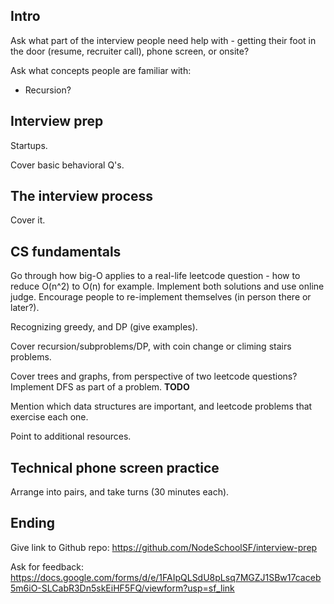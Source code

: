## Intro

Ask what part of the interview people need help with - getting their foot in the door (resume, recruiter call), phone screen, or onsite?

Ask what concepts people are familiar with:

* Recursion?

## Interview prep

Startups.

Cover basic behavioral Q's.


## The interview process

Cover it.


## CS fundamentals

Go through how big-O applies to a real-life leetcode question - how to reduce O(n^2) to O(n) for example. Implement both solutions and use online judge. Encourage people to re-implement themselves (in person there or later?).

Recognizing greedy, and DP (give examples).

Cover recursion/subproblems/DP, with coin change or climing stairs problems.

Cover trees and graphs, from perspective of two leetcode questions? Implement DFS as part of a problem. **TODO**

Mention which data structures are important, and leetcode problems that exercise each one.

Point to additional resources.


## Technical phone screen practice

Arrange into pairs, and take turns (30 minutes each).

## Ending

Give link to Github repo: https://github.com/NodeSchoolSF/interview-prep

Ask for feedback: https://docs.google.com/forms/d/e/1FAIpQLSdU8pLsq7MGZJ1SBw17caceb5m6iO-SLCabR3Dn5skEiHF5FQ/viewform?usp=sf_link
